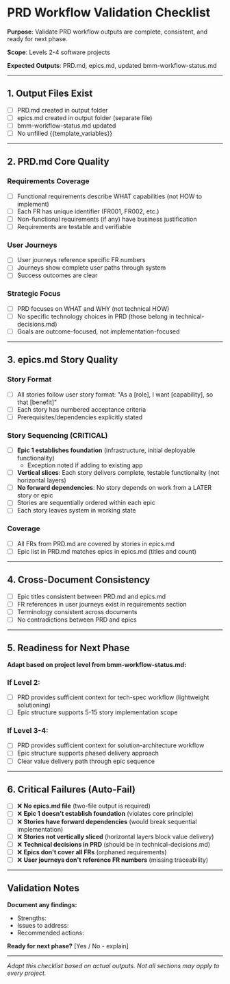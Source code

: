 # PRD Workflow Validation Checklist

**Purpose**: Validate PRD workflow outputs are complete, consistent, and ready for next phase.

**Scope**: Levels 2-4 software projects

**Expected Outputs**: PRD.md, epics.md, updated bmm-workflow-status.md

---

## 1. Output Files Exist

- [ ] PRD.md created in output folder
- [ ] epics.md created in output folder (separate file)
- [ ] bmm-workflow-status.md updated
- [ ] No unfilled {{template_variables}}

---

## 2. PRD.md Core Quality

### Requirements Coverage

- [ ] Functional requirements describe WHAT capabilities (not HOW to implement)
- [ ] Each FR has unique identifier (FR001, FR002, etc.)
- [ ] Non-functional requirements (if any) have business justification
- [ ] Requirements are testable and verifiable

### User Journeys

- [ ] User journeys reference specific FR numbers
- [ ] Journeys show complete user paths through system
- [ ] Success outcomes are clear

### Strategic Focus

- [ ] PRD focuses on WHAT and WHY (not technical HOW)
- [ ] No specific technology choices in PRD (those belong in technical-decisions.md)
- [ ] Goals are outcome-focused, not implementation-focused

---

## 3. epics.md Story Quality

### Story Format

- [ ] All stories follow user story format: "As a [role], I want [capability], so that [benefit]"
- [ ] Each story has numbered acceptance criteria
- [ ] Prerequisites/dependencies explicitly stated

### Story Sequencing (CRITICAL)

- [ ] **Epic 1 establishes foundation** (infrastructure, initial deployable functionality)
  - Exception noted if adding to existing app
- [ ] **Vertical slices**: Each story delivers complete, testable functionality (not horizontal layers)
- [ ] **No forward dependencies**: No story depends on work from a LATER story or epic
- [ ] Stories are sequentially ordered within each epic
- [ ] Each story leaves system in working state

### Coverage

- [ ] All FRs from PRD.md are covered by stories in epics.md
- [ ] Epic list in PRD.md matches epics in epics.md (titles and count)

---

## 4. Cross-Document Consistency

- [ ] Epic titles consistent between PRD.md and epics.md
- [ ] FR references in user journeys exist in requirements section
- [ ] Terminology consistent across documents
- [ ] No contradictions between PRD and epics

---

## 5. Readiness for Next Phase

**Adapt based on project level from bmm-workflow-status.md:**

### If Level 2:

- [ ] PRD provides sufficient context for tech-spec workflow (lightweight solutioning)
- [ ] Epic structure supports 5-15 story implementation scope

### If Level 3-4:

- [ ] PRD provides sufficient context for solution-architecture workflow
- [ ] Epic structure supports phased delivery approach
- [ ] Clear value delivery path through epic sequence

---

## 6. Critical Failures (Auto-Fail)

- [ ] ❌ **No epics.md file** (two-file output is required)
- [ ] ❌ **Epic 1 doesn't establish foundation** (violates core principle)
- [ ] ❌ **Stories have forward dependencies** (would break sequential implementation)
- [ ] ❌ **Stories not vertically sliced** (horizontal layers block value delivery)
- [ ] ❌ **Technical decisions in PRD** (should be in technical-decisions.md)
- [ ] ❌ **Epics don't cover all FRs** (orphaned requirements)
- [ ] ❌ **User journeys don't reference FR numbers** (missing traceability)

---

## Validation Notes

**Document any findings:**

- Strengths:
- Issues to address:
- Recommended actions:

**Ready for next phase?** [Yes / No - explain]

---

_Adapt this checklist based on actual outputs. Not all sections may apply to every project._
